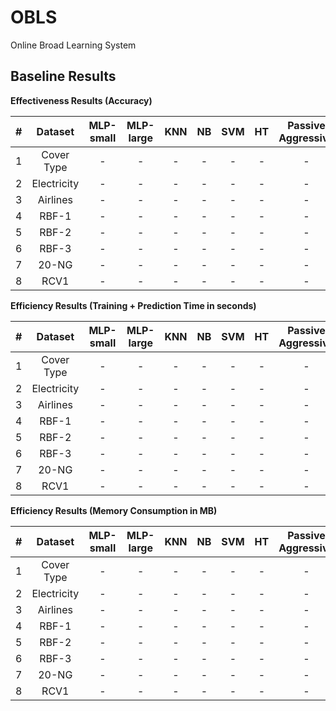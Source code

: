 # OBLS

Online Broad Learning System

## Baseline Results

**Effectiveness Results (Accuracy)**

|#| Dataset | MLP-small | MLP-large | KNN | NB | SVM | HT | Passive Aggressive | Linear Regression | Perceptron | GOOWE |
| :---: | :---: | :---: | :---: | :---: | :---: | :---: | :---: | :---: | :---: | :---: | :---: |
| 1 | Cover Type | - | - | - | - | - | - | - | - | - | - |
| 2 | Electricity | - | - | - | - | - | - | - | - | - | - |
| 3 | Airlines | - | - | - | - | - | - | - | - | - | - |
| 4 | RBF-1 | - | - | - | -| - | - | - | - | - | - |
| 5 | RBF-2 | - | - | - | - | - | - | - | - | - | - |
| 6 | RBF-3 | - | - | - | - | - | - | - | - | - | - |
| 7 | 20-NG | - | - | - | - | - | - | - | - | - | - |
| 8 | RCV1 | - | - | - | - | - | - | - | - | - | - |

**Efficiency Results (Training + Prediction Time in seconds)**

|#| Dataset | MLP-small | MLP-large | KNN | NB | SVM | HT | Passive Aggressive | Linear Regression | Perceptron | GOOWE |
| :---: | :---: | :---: | :---: | :---: | :---: | :---: | :---: | :---: | :---: | :---: | :---: |
| 1 | Cover Type | - | - | - | - | - | - | - | - | - | - |
| 2 | Electricity | - | - | - | - | - | - | - | - | - | - |
| 3 | Airlines | - | - | - | - | - | - | - | - | - | - |
| 4 | RBF-1 | - | - | - | -| - | - | - | - | - | - |
| 5 | RBF-2 | - | - | - | - | - | - | - | - | - | - |
| 6 | RBF-3 | - | - | - | - | - | - | - | - | - | - |
| 7 | 20-NG | - | - | - | - | - | - | - | - | - | - |
| 8 | RCV1 | - | - | - | - | - | - | - | - | - | - |

**Efficiency Results (Memory Consumption in MB)**

|#| Dataset | MLP-small | MLP-large | KNN | NB | SVM | HT | Passive Aggressive | Linear Regression | Perceptron | GOOWE |
| :---: | :---: | :---: | :---: | :---: | :---: | :---: | :---: | :---: | :---: | :---: | :---: |
| 1 | Cover Type | - | - | - | - | - | - | - | - | - | - |
| 2 | Electricity | - | - | - | - | - | - | - | - | - | - |
| 3 | Airlines | - | - | - | - | - | - | - | - | - | - |
| 4 | RBF-1 | - | - | - | -| - | - | - | - | - | - |
| 5 | RBF-2 | - | - | - | - | - | - | - | - | - | - |
| 6 | RBF-3 | - | - | - | - | - | - | - | - | - | - |
| 7 | 20-NG | - | - | - | - | - | - | - | - | - | - |
| 8 | RCV1 | - | - | - | - | - | - | - | - | - | - |
